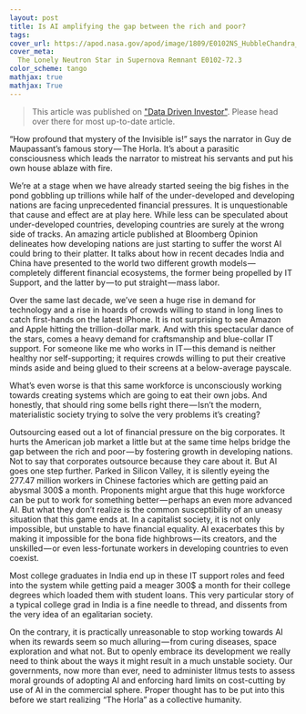 ```yaml
---
layout: post
title: Is AI amplifying the gap between the rich and poor?
tags: 
cover_url: https://apod.nasa.gov/apod/image/1809/E0102NS_HubbleChandra_960.jpg | NASA IMAGE OF THE DAY
cover_meta: 
  The Lonely Neutron Star in Supernova Remnant E0102-72.3
color_scheme: tango
mathjax: true
mathjax: True
---
```


> This article was published on ["Data Driven Investor"](https://medium.com/datadriveninvestor/is-ai-amplifying-the-gap-between-rich-and-poor-252373c8641b). Please head over there for most up-to-date article.

“How profound that mystery of the Invisible is!” says the narrator in Guy de Maupassant’s famous story — The Horla. It’s about a parasitic consciousness which leads the narrator to mistreat his servants and put his own house ablaze with fire.

We’re at a stage when we have already started seeing the big fishes in the pond gobbling up trillions while half of the under-developed and developing nations are facing unprecedented financial pressures. It is unquestionable that cause and effect are at play here. While less can be speculated about under-developed countries, developing countries are surely at the wrong side of tracks. An amazing article published at Bloomberg Opinion delineates how developing nations are just starting to suffer the worst AI could bring to their platter. It talks about how in recent decades India and China have presented to the world two different growth models — completely different financial ecosystems, the former being propelled by IT Support, and the latter by — to put straight — mass labor.

Over the same last decade, we’ve seen a huge rise in demand for technology and a rise in hoards of crowds willing to stand in long lines to catch first-hands on the latest iPhone. It is not surprising to see Amazon and Apple hitting the trillion-dollar mark. And with this spectacular dance of the stars, comes a heavy demand for craftsmanship and blue-collar IT support. For someone like me who works in IT — this demand is neither healthy nor self-supporting; it requires crowds willing to put their creative minds aside and being glued to their screens at a below-average payscale.

What’s even worse is that this same workforce is unconsciously working towards creating systems which are going to eat their own jobs. And honestly, that should ring some bells right there — Isn’t the modern, materialistic society trying to solve the very problems it’s creating?


Outsourcing eased out a lot of financial pressure on the big corporates. It hurts the American job market a little but at the same time helps bridge the gap between the rich and poor — by fostering growth in developing nations. Not to say that corporates outsource because they care about it. But AI goes one step further. Parked in Silicon Valley, it is silently eyeing the 277.47 million workers in Chinese factories which are getting paid an abysmal 300$ a month. Proponents might argue that this huge workforce can be put to work for something better — perhaps an even more advanced AI. But what they don’t realize is the common susceptibility of an uneasy situation that this game ends at. In a capitalist society, it is not only impossible, but unstable to have financial equality. AI exacerbates this by making it impossible for the bona fide highbrows — its creators, and the unskilled — or even less-fortunate workers in developing countries to even coexist.


Most college graduates in India end up in these IT support roles and feed into the system while getting paid a meager 300$ a month for their college degrees which loaded them with student loans. This very particular story of a typical college grad in India is a fine needle to thread, and dissents from the very idea of an egalitarian society.

On the contrary, it is practically unreasonable to stop working towards AI when its rewards seem so much alluring — from curing diseases, space exploration and what not. But to openly embrace its development we really need to think about the ways it might result in a much unstable society. Our governments, now more than ever, need to administer litmus tests to assess moral grounds of adopting AI and enforcing hard limits on cost-cutting by use of AI in the commercial sphere. Proper thought has to be put into this before we start realizing “The Horla” as a collective humanity.